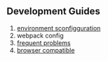 ## Development Guides

1. [environment sconfigguration][environment-sconfigguration]
2. webpack config
3. [frequent problems][issue]
4. [browser compatible][browser-compatible]

###
[environment-sconfigguration]:./1.environment-configuration.md
[issue]:./3.issue.md
[browser-compatible]:./4.browser-compatible.md
